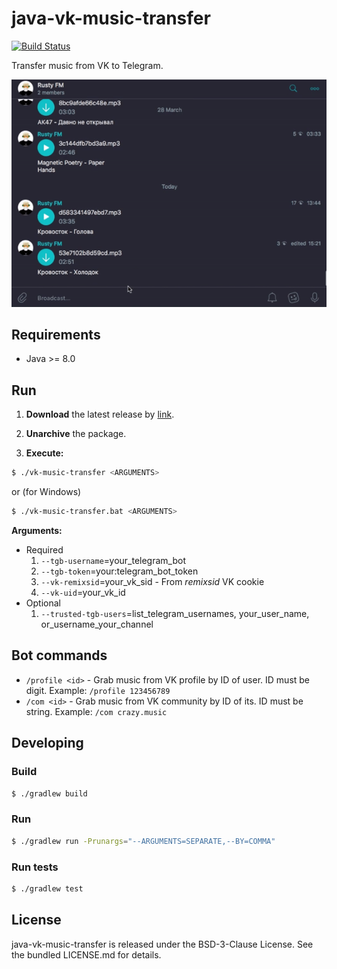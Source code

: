 java-vk-music-transfer
======================

[![Build Status](https://travis-ci.org/bupy7/java-vk-music-transfer.svg?branch=master)](https://travis-ci.org/bupy7/java-vk-music-transfer)

Transfer music from VK to Telegram.

![java-vk-music-transfer](screenshot.gif)

Requirements
------------

- Java >= 8.0

Run
---

1. **Download** the latest release by [link](https://github.com/bupy7/java-vk-music-transfer/releases).

2. **Unarchive** the package.

3. **Execute:**

```bash
$ ./vk-music-transfer <ARGUMENTS>
```

or (for Windows)

```bash
$ ./vk-music-transfer.bat <ARGUMENTS>
```

**Arguments:**

- Required
    1. `--tgb-username`=your_telegram_bot
    2. `--tgb-token`=your:telegram_bot_token
    3. `--vk-remixsid`=your_vk_sid - From *remixsid* VK cookie
    4. `--vk-uid`=your_vk_id
- Optional
    1. `--trusted-tgb-users`=list_telegram_usernames, your_user_name, or_username_your_channel

Bot commands
------------

- `/profile <id>` - Grab music from VK profile by ID of user. ID must be digit. Example: `/profile 123456789`
- `/com <id>` - Grab music from VK community by ID of its. ID must be string. Example: `/com crazy.music`

Developing
----------

### Build

```bash
$ ./gradlew build
```

### Run

```bash
$ ./gradlew run -Prunargs="--ARGUMENTS=SEPARATE,--BY=COMMA"
```

### Run tests

```bash
$ ./gradlew test
```

License
-------

java-vk-music-transfer is released under the BSD-3-Clause License. See the bundled LICENSE.md for details.
